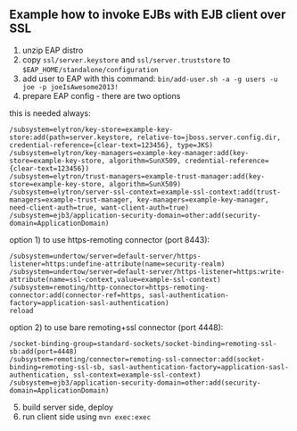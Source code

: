 ## Example how to invoke EJBs with EJB client over SSL

1. unzip EAP distro
2. copy `ssl/server.keystore` and `ssl/server.truststore` to `$EAP_HOME/standalone/configuration`
3. add user to EAP with this command:  `bin/add-user.sh -a -g users -u joe -p joeIsAwesome2013!`
4. prepare EAP config - there are two options

this is needed always:
```
/subsystem=elytron/key-store=example-key-store:add(path=server.keystore, relative-to=jboss.server.config.dir, credential-reference={clear-text=123456}, type=JKS)
/subsystem=elytron/key-managers=example-key-manager:add(key-store=example-key-store, algorithm=SunX509, credential-reference={clear-text=123456})
/subsystem=elytron/trust-managers=example-trust-manager:add(key-store=example-key-store, algorithm=SunX509)
/subsystem=elytron/server-ssl-context=example-ssl-context:add(trust-managers=example-trust-manager, key-managers=example-key-manager, need-client-auth=true, want-client-auth=true)
/subsystem=ejb3/application-security-domain=other:add(security-domain=ApplicationDomain)
 ```

option 1) to use https-remoting connector (port 8443):
```
/subsystem=undertow/server=default-server/https-listener=https:undefine-attribute(name=security-realm)
/subsystem=undertow/server=default-server/https-listener=https:write-attribute(name=ssl-context,value=example-ssl-context)
/subsystem=remoting/http-connector=https-remoting-connector:add(connector-ref=https, sasl-authentication-factory=application-sasl-authentication)
reload
```

option 2) to use bare remoting+ssl connector (port 4448):
```
/socket-binding-group=standard-sockets/socket-binding=remoting-ssl-sb:add(port=4448)
/subsystem=remoting/connector=remoting-ssl-connector:add(socket-binding=remoting-ssl-sb, sasl-authentication-factory=application-sasl-authentication, ssl-context=example-ssl-context)
/subsystem=ejb3/application-security-domain=other:add(security-domain=ApplicationDomain)
```

5. build server side, deploy
6. run client side using ```mvn exec:exec```


